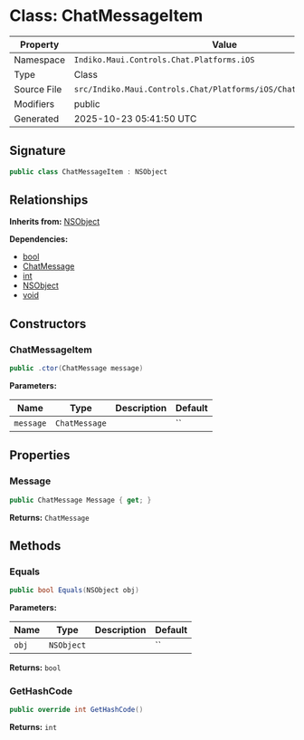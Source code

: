 # Class: ChatMessageItem

| Property | Value |
|----------|-------|
| Namespace | `Indiko.Maui.Controls.Chat.Platforms.iOS` |
| Type | Class |
| Source File | `src/Indiko.Maui.Controls.Chat/Platforms/iOS/ChatViewDataSource.cs` |
| Modifiers | public |
| Generated | 2025-10-23 05:41:50 UTC |

## Signature

```csharp
public class ChatMessageItem : NSObject
```

## Relationships

**Inherits from:** [NSObject](NSObject.md)

**Dependencies:**
- [bool](bool.md)
- [ChatMessage](ChatMessage.md)
- [int](int.md)
- [NSObject](NSObject.md)
- [void](void.md)

## Constructors

### ChatMessageItem

```csharp
public .ctor(ChatMessage message)
```

**Parameters:**

| Name | Type | Description | Default |
|------|------|-------------|---------|
| `message` | `ChatMessage` |  | `` |

## Properties

### Message

```csharp
public ChatMessage Message { get; }
```

**Returns:** `ChatMessage`

## Methods

### Equals

```csharp
public bool Equals(NSObject obj)
```

**Parameters:**

| Name | Type | Description | Default |
|------|------|-------------|---------|
| `obj` | `NSObject` |  | `` |

**Returns:** `bool`

### GetHashCode

```csharp
public override int GetHashCode()
```

**Returns:** `int`

